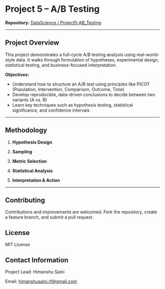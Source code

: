 # Project 5 – A/B Testing

**Repository:** [DataScience / Project5-AB_Testing](https://github.com/himanshusaini11/DataScience/tree/master/Project5-AB_Testing)

---

##  Project Overview

This project demonstrates a full-cycle A/B testing analysis using real-world-style data. It walks through formulation of hypotheses, experimental design, statistical testing, and business-focused interpretation.

**Objectives:**
- Understand how to structure an A/B test using principles like PICOT (Population, Intervention, Comparison, Outcome, Time)
- Develop reproducible, data-driven conclusions to decide between two variants (A vs. B)
- Learn key techniques such as hypothesis testing, statistical significance, and confidence intervals

---

##  Methodology

1. **Hypothesis Design**

2. **Sampling**

3. **Metric Selection**

4. **Statistical Analysis**

5. **Interpretation & Action**

---

## Contributing

Contributions and improvements are welcomed. Fork the repository, create a feature branch, and submit a pull request.

## License

MIT License

## Contact Information

Project Lead: Himanshu Saini

Email: himanshusaini.rf@gmail.com
